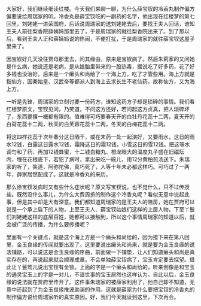 
大家好，我们继续细读红楼。今天我们来聊一聊，为什么薛宝钗的冷香丸制作偏方偏要说给周瑞家的听。冷香丸是薛宝钗吃的一副药的名字，他出现在红楼梦的第七回里。刘姥姥一进荣国府，后话说周瑞家的送刘姥姥去后，要找王夫人回话，谁知王夫人前往梨香院薛姨妈那里去了，于是周瑞家的就往梨香院出来了。到了那以后，看到王夫人正和薛姨妈说的热闹，不便打扰，于是周瑞家的就往薛宝钗这屋子里来了。

因宝钗好几天没往贾母那里去，问其缘由，原来是宝钗病了。然后朱莉家的又问她是什么病，她说还是老病，是从娘胎里带来的一股热毒，据说吃了好多药，花了好多钱也没治好。后来是一个癞头和尚给了一个海上方，吃了才管些用。海上方就是指仙方，因秦始皇、汉武帝等都派人到海上去求长生不老仙药，故称仙方，又为海上方。

一听是先锋，周瑞家的立刻讨要一份药方，谁知这药方子却是琐碎的事情。我们看红楼梦原文，宝钗见问，乃笑道，不问这方还好，若问起这方贞真，把人琐碎坏了，东西要撂一概都有限的。值难得可巧要春天开的白牡丹花蕊十二两，夏天开的白荷花蕊十二两，秋天的白芙蓉花蕊十二两，冬天的白梅花蕊十二两。

将这四样花蕊于次年春分这日晒干，或在末药一处一起演好，又要雨水，这日的雨水12钱，白露这日露水12钱，霜降这日的霜12钱，小雪这日的雪12钱。把这等水调匀和了药，再加12钱蜂蜜，十二钱白糖丸、橙龙眼大的温度丸子盛在旧磁坛内，埋在花根底下，若犯了病时，拿出来吃一碗儿，用12分黄柏煎汤送下。朱瑞家的听了，笑道，阿弥陀佛，真巧死了，人等十年未必都这样巧。可巧过了一两年，薛家居然配成了。这就是冷香丸的来历。

那么徐宝钗发病时又有些什么症状呢？原文写宝钗说，也不觉什么，只不过传授些。既然没什么事儿，为什么大费周折的制作这个冷香丸呢？看似无意中说起此事，但是其中却是大有深意。我们都知道周瑞家的是王夫人的陪房，她在贾府可以说是一个承上启下的人物，上至王夫人、薛宝钗姑娘们这样的上层人物，下至丫鬟们刘姥姥这样的底层百姓，她都可以接触到，所以这个事情周瑞家的知道以后，就会被广泛的传播，为什么要传播呢？

里面有一个关键点，就是这个海上方是一个癞头和尚给的，因为接下来在第八回里，金玉良缘的传闻就要出现了。这里要说出癞头和尚来，就是要为金玉良缘的说法铺路，可以说这是金玉良缘的序曲，前面做一下铺垫，让人们知道癞头和尚是真实存在的，再说起来就会顺理成章。不会单独薛宝钗病了，宝玉肯定要去探望。借此让丫鬟莺儿说出宝钗有金锁。上面的字是一个癞头和尚给的，听来倒像是和宝玉的通灵宝玉上的字是一对儿，不谙世事的宝玉居然也这样认为。自此以后，金玉良缘的说法就在贾府里传开了。这件事朱瑞家的被薛家利用了，他自己却不知道，无意中还起到了为金玉良缘推波助澜的作用。这就是薛家为什么要把宝钗的冷香丸的制作偏方说给周瑞家听的真实原因。好，我们今天就读到这里，下次再会。


